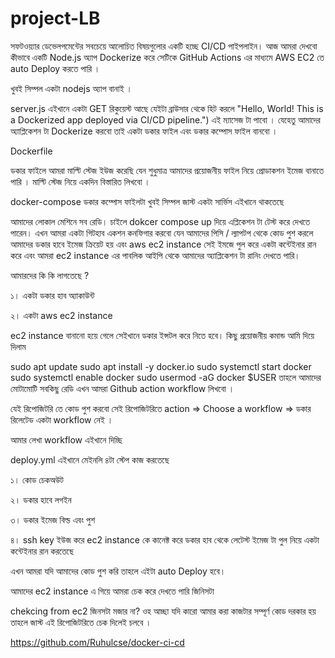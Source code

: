 # project-LB

সফটওয়্যার ডেভেলপমেন্টের সবচেয়ে আলোচিত বিষয়গুলোর একটি হচ্ছে CI/CD পাইপলাইন। আজ আমরা দেখবো কীভাবে একটি Node.js অ্যাপ Dockerize করে সেটিকে GitHub Actions এর মাধ্যমে AWS EC2 তে auto Deploy করতে পারি । 

খুবই সিম্পল একটা nodejs অ্যাপ বানাই । 




server.js
এইখানে একটা GET রিকুয়েস্ট আছে যেইটা ব্রাউসার থেকে হিট করলে "Hello, World! This is a Dockerized app deployed via CI/CD pipeline.") এই ম্যাসেজ টা পাবো । যেহেতু আমাদের অ্যাপ্লিকেশন টা Dockerize করবো তাই একটা ডকার ফাইল এবং ডকার কম্পোস ফাইল বানবো । 




Dockerfile


ডকার ফাইলে আমরা মাল্টি স্টেজ ইউজ করেছি যেন শুধুমাত্র আমাদের প্রয়োজনীয় ফাইল নিয়ে প্রোডাকশন ইমেজ বানাতে পারি । মাল্টি স্টেজ নিয়ে একদিন বিস্তারিত লিখবো । 




docker-compose
ডকার কম্পোস ফাইলটা খুবই সিম্পল জাস্ট একটা সার্ভিস এইখানে থাকতেছে 





আমাদের লোকাল মেশিনে সব রেডি। চাইলে dokcer compose up দিয়ে এপ্লিকেশন টা টেস্ট করে দেখতে পারেন। এখন আমরা একটা গিটহাব একশন কনফিগার করবো যেন আমাদের পিসি / ল্যাপটপ থেকে কোড পুশ করলে আমাদের ডকার হাবে ইমেজ ক্রিয়েট হয় এবং aws ec2 instance সেই ইমজে পুল করে একটা কন্টেইনার রান করে এবং আমরা ec2 instance এর পাবলিক আইপি থেকে আমাদের অ্যাপ্লিকেশন টা রানিং দেখতে পারি। 

আমারদের কি কি লাগতেছে ? 

১। একটা ডকার হাব অ্যাকাউন্ট 

২। একটা aws ec2 instance 

 ec2 instance বানানো হয়ে গেলে সেইখানে ডকার ইন্সটল করে নিতে হবে। কিছু প্রয়োজনীয় কমান্ড আমি দিয়ে দিলাম 

sudo apt update
sudo apt install -y docker.io
sudo systemctl start docker
sudo systemctl enable docker
sudo usermod -aG docker $USER 
তাহলে আমাদের মোটামোটি সবকিছু রেডি এখন আমরা Github action workflow লিখবো । 

যেই রিপোজিটরি তে কোড পুশ করবো সেই রিপোজিটরিতে action => Choose a workflow => ডকার রিলেটেড একটা workflow নেই । 

আমার লেখা workflow এইখানে দিচ্ছি 




deploy.yml
এইখানে মেইনলি ৪টা স্টেপ কাজ করতেছে 

১। কোড চেকঅউট 

২। ডকার হাবে লগইন 

৩। ডকার ইমেজ বিল্ড এবং পুশ 

৪। ssh key ইউজ করে ec2 instance কে কানেক্ট করে ডকার হাব থেকে লেটেস্ট ইমেজ টা পুল নিয়ে একটা কন্টেইনার রান করতেছে 



এখন আমরা যদি আমাদের কোড পুশ করি তাহলে এইটা auto Deploy হবে। 

আমাদের ec2 instance এ গিয়ে আমরা চেক করে দেখতে পারি জিনিসটা 




chekcing from ec2
জিনসটা মজার না? ওহ আচ্ছা যদি কারো আমার করা কাজটার সম্পূর্ণ কোড দরকার হয় তাহলে জাস্ট এই রিপোজিটরিতে চেক দিলেই চলবে । 

https://github.com/Ruhulcse/docker-ci-cd

